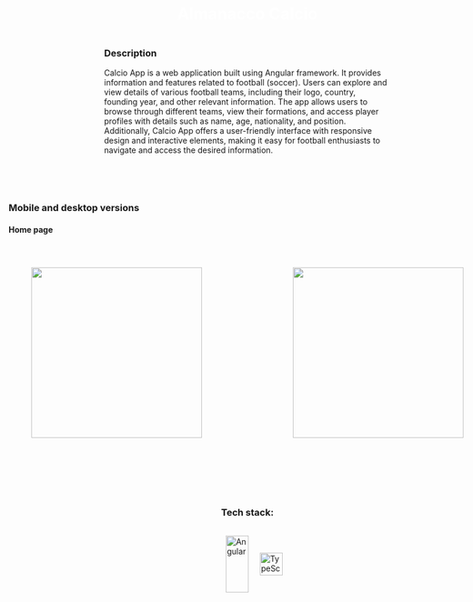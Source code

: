 <body>
<div style="display: flex; align-items: center; justify-content: center; flex-direction: column;">
      
<div style="display: flex; gap: 10px;  flex-direction: column; align-items: center; justify-content: center;">
  <h1  align="center" style="color: white;"> Almanacco Calcio
  <!-- <p align="center"><img src="https://i.postimg.cc/Xv1MgmX0/Capture.png" style="width: 150px; padding: 20px;"></p></h1>  --> 
</div> 

<div>
  <h3 align="left">Description</h3>
    <p  align="left"> Calcio App is a web application built using Angular framework. It provides information and features related to football (soccer). Users can explore and view details of various football teams, including their logo, country, founding year, and other relevant information. The app allows users to browse through different teams, view their formations, and access player profiles with details such as name, age, nationality, and position. Additionally, Calcio App offers a user-friendly interface with responsive design and interactive elements, making it easy for football enthusiasts to navigate and access the desired information. </p>
   <br>

</div>          
<hr>

<div>
    <h3 align="left">Mobile and desktop versions</h3>
      <h4 align="left">Home page</h4>
  <div style="display: flex; gap: 5rem;  flex-direction: row;
        align-items: center; justify-content: center;">
   <img src='https://i.postimg.cc/zBcJdw4T/mobile.png' style="height: 300px; padding: 20px; margin: 20px;" /> 
    <img src='https://i.postimg.cc/d3GVLkSd/desktop.png' style="height: 300px; padding: 20px; margin: 20px;" /> 
    </div>
      <!-- <h4 align="left">Formation page</h4>
  <div style="display: flex; gap: 5rem;  flex-direction: row;
        align-items: center; justify-content: center;">
   <img src='https://i.postimg.cc/FzL7v0w7/mobile-10.png' style="height: 300px; padding: 20px; margin: 20px;" /> 
    <img src='https://i.postimg.cc/mZtXvV28/mobile-11.png' style="height: 300px; padding: 20px; margin: 20px;" /> 
    </div> -->
   
</div>      

      
<hr>
      
     
      

      
<hr>
      
 <div style="display: flex; flex-direction: column; align-items: center;">
      <h3>Tech stack:</h3>
      <ul style="display: flex; flex-direction: row; gap: 20px; align-items: center; justify-content: center;">
        <img style="width: 40px;" src="https://angular.io/assets/images/logos/angular/angular.svg" alt="Angular" width="100" height="100">
        <img style="width: 40px; height: 40px" src="https://raw.githubusercontent.com/remojansen/logo.ts/master/ts.png" alt="TypeScript" width="100" height="100">
        <!-- Добавьте другие иконки здесь -->
      </ul>
    </div>
<hr>

</body>
